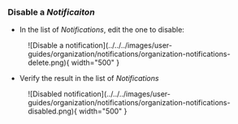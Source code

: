### Disable a *Notificaiton*

* In the list of *Notifications*, edit the one to disable: 

<figure markdown>
  ![Disable a notification](../../../images/user-guides/organization/notifications/organization-notifications-delete.png){ width="500" }
</figure>

* Verify the result in the list of *Notifications*

<figure markdown>
  ![Disabled notification](../../../images/user-guides/organization/notifications/organization-notifications-disabled.png){ width="500" }
</figure>